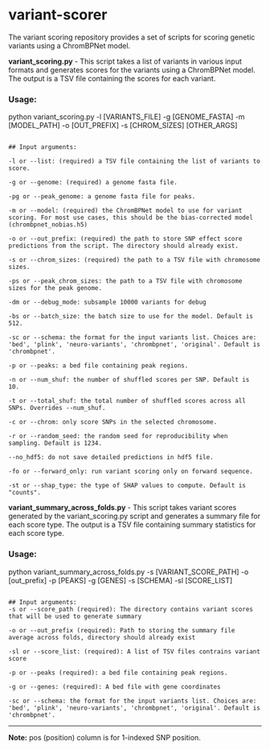 # variant-scorer
The variant scoring repository provides a set of scripts for scoring genetic variants using a ChromBPNet model. 

**variant_scoring.py** - This script takes a list of variants in various input formats and generates scores for the variants using a ChromBPNet model. The output is a TSV file containing the scores for each variant. 

### Usage:

python variant_scoring.py -l [VARIANTS_FILE] -g [GENOME_FASTA] -m [MODEL_PATH] -o [OUT_PREFIX] -s [CHROM_SIZES] [OTHER_ARGS]

````

## Input arguments:

-l or --list: (required) a TSV file containing the list of variants to score.

-g or --genome: (required) a genome fasta file.

-pg or --peak_genome: a genome fasta file for peaks.

-m or --model: (required) the ChromBPNet model to use for variant scoring. For most use cases, this should be the bias-corrected model (chrombpnet_nobias.h5)

-o or --out_prefix: (required) the path to store SNP effect score predictions from the script. The directory should already exist.

-s or --chrom_sizes: (required) the path to a TSV file with chromosome sizes.

-ps or --peak_chrom_sizes: the path to a TSV file with chromosome sizes for the peak genome.

-dm or --debug_mode: subsample 10000 variants for debug

-bs or --batch_size: the batch size to use for the model. Default is 512.

-sc or --schema: the format for the input variants list. Choices are: 'bed', 'plink', 'neuro-variants', 'chrombpnet', 'original'. Default is 'chrombpnet'.

-p or --peaks: a bed file containing peak regions.

-n or --num_shuf: the number of shuffled scores per SNP. Default is 10.

-t or --total_shuf: the total number of shuffled scores across all SNPs. Overrides --num_shuf.

-c or --chrom: only score SNPs in the selected chromosome.

-r or --random_seed: the random seed for reproducibility when sampling. Default is 1234.

--no_hdf5: do not save detailed predictions in hdf5 file.

-fo or --forward_only: run variant scoring only on forward sequence.

-st or --shap_type: the type of SHAP values to compute. Default is "counts".

````

**variant_summary_across_folds.py** - This script takes variant scores generated by the variant_scoring.py script and generates a summary file for each score type. The output is a TSV file containing summary statistics for each score type. 

### Usage:
python variant_summary_across_folds.py -s [VARIANT_SCORE_PATH] -o [out_prefix] -p [PEAKS] -g [GENES] -s [SCHEMA] -sl [SCORE_LIST]

````

## Input arguments:
-s or --score_path (required): The directory contains variant scores that will be used to generate summary

-o or --out_prefix (required): Path to storing the summary file average across folds, directory should already exist

-sl or --score_list: (required): A list of TSV files contrains variant score

-p or --peaks (required): a bed file containing peak regions.

-g or --genes: (required): A bed file with gene coordinates

-sc or --schema: the format for the input variants list. Choices are: 'bed', 'plink', 'neuro-variants', 'chrombpnet', 'original'. Default is 'chrombpnet'.

````

---

**Note:** pos (position) column is for 1-indexed SNP position.
